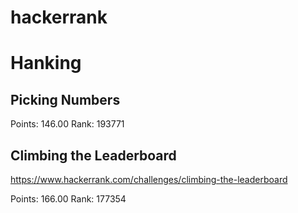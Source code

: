 # hackerrank

# Hanking


## Picking Numbers

Points: 146.00 Rank: 193771

## Climbing the Leaderboard

https://www.hackerrank.com/challenges/climbing-the-leaderboard

Points: 166.00 Rank: 177354

